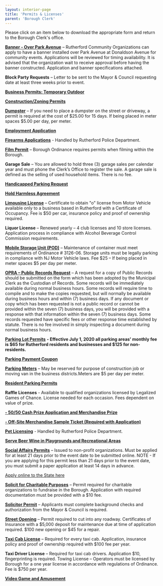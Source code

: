```yaml
---
layout: interior-page
title: 'Permits & Licenses'
parent: 'Borough Clerk'
---
```


Please click on an item below to download the appropriate form and return to the Borough Clerk's office. 

[**Banner - Over Park Avenue**](https://storage.googleapis.com/static.rutherford-nj.com/borough-clerk/permits-licenses/Banner%20Application%20and%20Specification%205-5-21.pdf)
– Rutherford Community Organizations can apply to have a banner installed over Park Avenue at Donaldson Avenue for community events. Applications will be reviewed for timing availability. It is advised that the organization wait to receive approval before having the banner constructed. Application and banner specifications attached.

**Block Party Requests** – Letter to be sent to the Mayor & Council requesting date at least three weeks prior to event.

[**Business Permits: Temporary Outdoor**](/business-resources/businesses-resources/)

[**Construction/Zoning Permits**](/departments/building/)

[**Dumpster**](https://storage.googleapis.com/static.rutherford-nj.com/borough-clerk/permits-licenses/DUMPSTER%20(new).pdf)
– If you need to place a dumpster on the street or driveway, a permit is required at the cost of $25.00 for 15 days.  If being placed in meter spaces $5.00 per day, per meter.
  
[**Employment Application**](https://storage.googleapis.com/static.rutherford-nj.com/borough-clerk/permits-licenses/Employment%20Application%20REVISED.pdf)

[**Firearms Applications**](/departments/police/additional-services/) - Handled by Rutherford Police Department. 

[**Film Permit**](https://storage.googleapis.com/static.rutherford-nj.com/borough-clerk/permits-licenses/FILM.pdf)
– Borough Ordinance requires permits when filming within the Borough.

**Garage Sale** – You are allowed to hold three (3) garage sales per calendar year and must phone the Clerk’s Office to register the sale.  A garage sale is defined as the selling of used household items.  There is no fee. 

[**Handicapped Parking Request**](https://storage.googleapis.com/static.rutherford-nj.com/borough-clerk/permits-licenses/HANDICAP%20POLICY%202.9.2021.docx.pdf)

[**Hold Harmless Agreement**](https://storage.googleapis.com/static.rutherford-nj.com/borough-clerk/permits-licenses/Forms/HOLD%20HARMLESS.pdf)

[**Limousine License**](https://storage.googleapis.com/static.rutherford-nj.com/borough-clerk/permits-licenses/Forms/LIVERY%20LIMO.pdf) – Certificate to obtain "o" license from Motor Vehicle available only to a business based in Rutherford with a Certificate of Occupancy.  Fee is $50 per car, insurance policy and proof of ownership required.

**Liquor License** – Renewed yearly – 4 club licenses and 10 store licenses. Application process in compliance with Alcohol Beverage Control Commission requirements.

[**Mobile Storage Unit (POD)**](https://storage.googleapis.com/static.rutherford-nj.com/borough-clerk/permits-licenses/Forms/POD.pdf)
– Maintenance of container must meet requirements of Ordinance # 3126-06.  Storage units must be legally parking in compliance with NJ Motor Vehicle laws.  Fee $25 – If being placed in meter spaces $5 per day per meter.

[**OPRA – Public Records Request**](https://storage.googleapis.com/static.rutherford-nj.com/borough-clerk/permits-licenses/OPRA%20Form%20April%202021.pdf)
– A request for a copy of Public Records should be submitted on the form which has been adopted by the Municipal Clerk as the Custodian of Records.  Some records will be immediately available during normal business hours.  Some records will require time to compile and to make the copies requested, but will normally be available during business hours and within (7) business days.  If any document or copy which has been requested is not a public record or cannot be provided within the seven (7) business days, you will be provided with a response with that information within the seven (7) business days.  Some records requested have specific fees or other response time established by statute.  There is no fee involved in simply inspecting a document during normal business hours.

[**Parking Lot Permits**](https://storage.googleapis.com/static.rutherford-nj.com/borough-clerk/permits-licenses/PARKING%20(2).pdf) **- Effective July 1, 2020 all parking areas' monthly fee is $65 for Rutherford residents and businesses and $125 for non-residents.**

[**Parking Payment Coupon**](https://storage.googleapis.com/static.rutherford-nj.com/borough-clerk/permits-licenses/Forms/PARKING%20PAYMENT%20COUPON.pdf)

[**Parking Meters**](https://storage.googleapis.com/static.rutherford-nj.com/borough-clerk/permits-licenses/Forms/PARKING%20METER%20PERMIT.pdf)
– May be reserved for purpose of construction job or moving van in the business districts.Meters are $5 per day per meter.

[**Resident Parking Permits**](/departments/police/parking/)

**Raffle Licenses** - Available to qualified organizations licensed by Legalized Games of Chance. License needed for each occasion.  Fees dependent on value of prize.  

[**- 50/50 Cash Prize Application and Merchandise Prize**](http://nebula.wsimg.com/38ca36bc1c8681e304e55d515ea7cdd0?AccessKeyId=EA714469E7A9EE8874A6&disposition=0&alloworigin=1)

[**- Off-Site Merchandise Sample Ticket (Required with Application)**](https://storage.googleapis.com/static.rutherford-nj.com/borough-clerk/permits-licenses/Raffle_Off-Site-Draw-Awarding-Merchandise-as-a-Prize.pdf)

[**Pet Licensing**](/departments/police/additional-services/pets-animals/) - Handled by Rutherford Police Department. 

[**Serve Beer Wine in Playgrounds and Recreational Areas**](https://storage.googleapis.com/static.rutherford-nj.com/borough-clerk/permits-licenses/Forms/SERVE%20BEER%20WINE%20IN%20PLAYGROUND.pdf)

[**Social Affairs Permits**](https://storage.googleapis.com/static.rutherford-nj.com/borough-clerk/permits-licenses/Social_Affairs_Permit.pdf)
– Issued to non-profit organizations. Must be applied for at least 21 days prior to the event date to be submitted online. NOTE - If you are applying for this permit less than 21 days prior to the event date, you must submit a paper application at least 14 days in advance.

[Apply online to the State here](https://www.njoag.gov/about/divisions-and-offices/division-of-alcoholic-beverage-control-home/)

[**Solicit for Charitable Purposes**](https://storage.googleapis.com/static.rutherford-nj.com/borough-clerk/permits-licenses/Forms/SOLICIT%20CHARITABLE.pdf)
– Permit required for charitable organizations to fundraise in the Borough.  Application with required documentation must be provided with a $10 fee.

[**Solicitor Permit**](https://storage.googleapis.com/static.rutherford-nj.com/borough-clerk/permits-licenses/Forms/SOLICITOR.pdf) – Applicants must complete background checks and authorization from the Mayor & Council is required.

[**Street Opening**](https://storage.googleapis.com/static.rutherford-nj.com/borough-clerk/permits-licenses/Forms/STREET%20OPENING.pdf) – Permit required to cut into any roadway.  Certificates of Insurance with a $5,000 deposit for maintenance due at time of application required.  $100 new opening or $45 for a repair.

[**Taxi Cab License**](https://storage.googleapis.com/static.rutherford-nj.com/borough-clerk/permits-licenses/Forms/TAXI%20CAB%20LICENSE.pdf) – Required for every taxi cab.  Application, insurance policy and proof of ownership required with $100 fee per year.

**Taxi Driver License** – Required for taxi cab drivers.  Application $10, fingerprinting is required.
Towing License – Operators must be licensed by Borough for a one year license in accordance with regulations of Ordinance.  Fee is $750 per year.

[**Video Game and Amusement**](https://storage.googleapis.com/static.rutherford-nj.com/borough-clerk/permits-licenses/Forms/VIDEOAMUSEMENT%20GAME.pdf)
